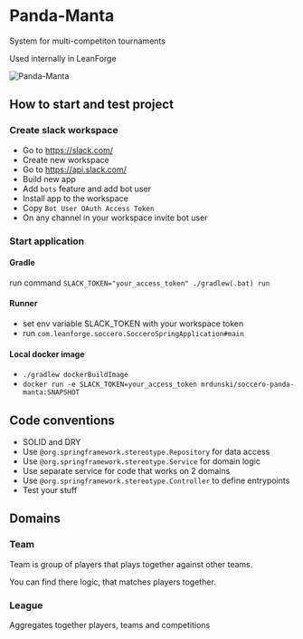 # Panda-Manta
System for multi-competiton tournaments

Used internally in LeanForge

![Panda-Manta](https://github.com/mrdunski/soccero-panda-manta/raw/master/src/main/resources/public/pandamanta.png)

## How to start and test project

### Create slack workspace
* Go to <https://slack.com/>
* Create new workspace
* Go to <https://api.slack.com/>
* Build new app
* Add `bots` feature and add bot user
* Install app to the workspace
* Copy `Bot User OAuth Access Token`
* On any channel in your workspace invite bot user

### Start application

#### Gradle
run command `SLACK_TOKEN="your_access_token" ./gradlew(.bat) run`

#### Runner
* set env variable SLACK_TOKEN with your workspace token
* run `com.leanforge.soccero.SocceroSpringApplication#main`

#### Local docker image
*  `./gradlew dockerBuildImage`
* `docker run -e SLACK_TOKEN=your_access_token mrdunski/soccero-panda-manta:SNAPSHOT`


## Code conventions

* SOLID and DRY
* Use `@org.springframework.stereotype.Repository` for data access
* Use `@org.springframework.stereotype.Service` for domain logic
* Use  separate service for code that works on 2 domains
* Use `@org.springframework.stereotype.Controller` to define entrypoints
* Test your stuff


## Domains

### Team

Team is group of players that plays together against other teams.

You can find there logic, that matches players together.

### League
Aggregates together players, teams and competitions
